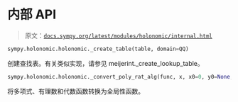 # 内部 API

> 原文：[`docs.sympy.org/latest/modules/holonomic/internal.html`](https://docs.sympy.org/latest/modules/holonomic/internal.html)

```py
sympy.holonomic.holonomic._create_table(table, domain=QQ)
```

创建查找表。有关类似实现，请参见 meijerint._create_lookup_table。

```py
sympy.holonomic.holonomic._convert_poly_rat_alg(func, x, x0=0, y0=None, lenics=None, domain=QQ, initcond=True)
```

将多项式、有理数和代数函数转换为全局性函数。
